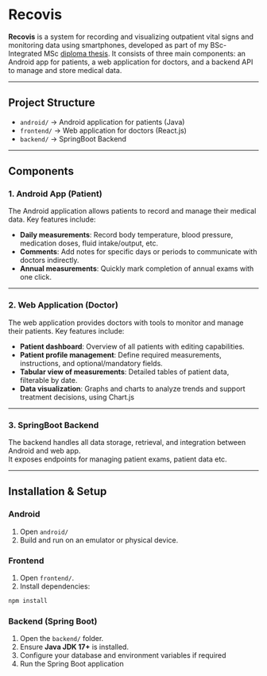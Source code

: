 # Recovis

**Recovis** is a system for recording and visualizing outpatient vital signs and monitoring data using smartphones, developed as part of my BSc-Integrated MSc [diploma thesis](https://polynoe.lib.uniwa.gr/xmlui/bitstream/handle/11400/7332/ice_18390071.pdf).
It consists of three main components: an Android app for patients, a web application for doctors, and a backend API to manage and store medical data.

---

## Project Structure

- `android/`  → Android application for patients (Java)
- `frontend/` → Web application for doctors (React.js)
- `backend/`  → SpringBoot Backend


---

## Components

### 1. Android App (Patient)
The Android application allows patients to record and manage their medical data. Key features include:

- **Daily measurements**: Record body temperature, blood pressure, medication doses, fluid intake/output, etc.  
- **Comments**: Add notes for specific days or periods to communicate with doctors indirectly.  
- **Annual measurements**: Quickly mark completion of annual exams with one click.


---

### 2. Web Application (Doctor)
The web application provides doctors with tools to monitor and manage their patients. Key features include:

- **Patient dashboard**: Overview of all patients with editing capabilities.  
- **Patient profile management**: Define required measurements, instructions, and optional/mandatory fields.  
- **Tabular view of measurements**: Detailed tables of patient data, filterable by date.  
- **Data visualization**: Graphs and charts to analyze trends and support treatment decisions, using Chart.js

---

### 3. SpringBoot Backend
The backend handles all data storage, retrieval, and integration between Android and web app.  
It exposes endpoints for managing patient exams, patient data etc.

---

## Installation & Setup

### Android
1. Open `android/`  
2. Build and run on an emulator or physical device.  

### Frontend
1. Open `frontend/`. 
2. Install dependencies:
```bash
npm install
```

### Backend (Spring Boot)
1. Open the `backend/` folder.  
2. Ensure **Java JDK 17+** is installed.  
3. Configure your database and environment variables if required
4. Run the Spring Boot application
